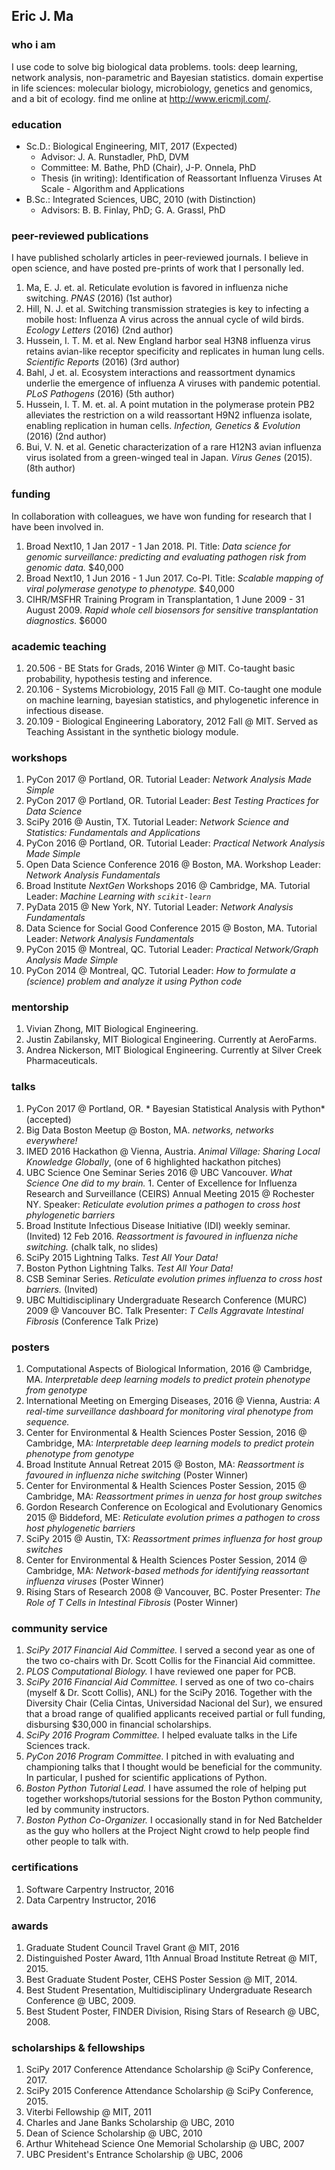## Eric J. Ma

### who i am
I use code to solve big biological data problems. tools: deep learning, network analysis, non-parametric and Bayesian statistics. domain expertise in life sciences: molecular biology, microbiology, genetics and genomics, and a bit of ecology. find me online at http://www.ericmjl.com/.

### education
- Sc.D.: Biological Engineering, MIT, 2017 (Expected)
    - Advisor: J. A. Runstadler, PhD, DVM
    - Committee: M. Bathe, PhD (Chair), J-P. Onnela, PhD
    - Thesis (in writing): Identification of Reassortant Influenza Viruses At Scale - Algorithm and Applications
- B.Sc.: Integrated Sciences, UBC, 2010 (with Distinction)
    - Advisors: B. B. Finlay, PhD; G. A. Grassl, PhD

### peer-reviewed publications

I have published scholarly articles in peer-reviewed journals. I believe in open science, and have posted pre-prints of work that I personally led.

1. Ma, E. J. et. al. Reticulate evolution is favored in influenza niche switching. *PNAS* (2016) (1st author)
1. Hill, N. J. et al. Switching transmission strategies is key to infecting a mobile host: Influenza A virus across the annual cycle of wild birds. *Ecology Letters* (2016) (2nd author)
1. Hussein, I. T. M. et al. New England harbor seal H3N8 influenza virus retains avian-like receptor specificity and replicates in human lung cells. *Scientific Reports* (2016) (3rd author)
1. Bahl, J et. al. Ecosystem interactions and reassortment dynamics underlie the emergence of influenza A viruses with pandemic potential. *PLoS Pathogens* (2016) (5th author)
1. Hussein, I. T. M. et. al. A point mutation in the polymerase protein PB2 alleviates the restriction on a wild reassortant H9N2 influenza isolate, enabling replication in human cells. *Infection, Genetics & Evolution* (2016) (2nd author)
1. Bui, V. N. et al. Genetic characterization of a rare H12N3 avian influenza virus isolated from a green-winged teal in Japan. *Virus Genes* (2015). (8th author)

### funding

In collaboration with colleagues, we have won funding for research that I have been involved in.

1. Broad Next10, 1 Jan 2017 - 1 Jan 2018. PI. Title: *Data science for genomic surveillance: predicting and evaluating pathogen risk from genomic data.* $40,000
1. Broad Next10, 1 Jun 2016 - 1 Jun 2017. Co-PI. Title: *Scalable mapping of viral polymerase genotype to phenotype.* $40,000
1. CIHR/MSFHR Training Program in Transplantation, 1 June 2009 - 31 August 2009. *Rapid whole cell biosensors for sensitive transplantation diagnostics.* $6000

### academic teaching

1. 20.506 - BE Stats for Grads, 2016 Winter @ MIT. Co-taught basic probability, hypothesis testing and inference.
1. 20.106 - Systems Microbiology, 2015 Fall @ MIT. Co-taught one module on machine learning, bayesian statistics, and phylogenetic inference in infectious disease.
1. 20.109 - Biological Engineering Laboratory, 2012 Fall @ MIT. Served as Teaching Assistant in the synthetic biology module.

### workshops

1. PyCon 2017 @ Portland, OR. Tutorial Leader: *Network Analysis Made Simple*
1. PyCon 2017 @ Portland, OR. Tutorial Leader: *Best Testing Practices for Data Science*
1. SciPy 2016 @ Austin, TX. Tutorial Leader: *Network Science and Statistics: Fundamentals and Applications*
1. PyCon 2016 @ Portland, OR. Tutorial Leader: *Practical Network Analysis Made Simple*
1. Open Data Science Conference 2016 @ Boston, MA. Workshop Leader: *Network Analysis Fundamentals*
1. Broad Institute *NextGen* Workshops 2016 @ Cambridge, MA. Tutorial Leader: *Machine Learning with `scikit-learn`*
1. PyData 2015 @ New York, NY. Tutorial Leader: *Network Analysis Fundamentals*
1. Data Science for Social Good Conference 2015 @ Boston, MA. Tutorial Leader: *Network Analysis Fundamentals*
1. PyCon 2015 @ Montreal, QC. Tutorial Leader: *Practical Network/Graph Analysis Made Simple*
1. PyCon 2014 @ Montreal, QC. Tutorial Leader: *How to formulate a (science) problem and analyze it using Python code*

### mentorship

1. Vivian Zhong, MIT Biological Engineering.
1. Justin Zabilansky, MIT Biological Engineering. Currently at AeroFarms.
1. Andrea Nickerson, MIT Biological Engineering. Currently at Silver Creek Pharmaceuticals.

### talks

1. PyCon 2017 @ Portland, OR. * Bayesian Statistical Analysis with Python* (accepted)
1. Big Data Boston Meetup @ Boston, MA. *networks, networks everywhere!*
1. IMED 2016 Hackathon @ Vienna, Austria. *Animal Village: Sharing Local Knowledge Globally*, (one of 6 highlighted hackathon pitches)
1. UBC Science One Seminar Series 2016 @ UBC Vancouver. *What Science One did to my brain.* 1. Center of Excellence for Influenza Research and Surveillance (CEIRS) Annual Meeting 2015 @ Rochester NY. Speaker: *Reticulate evolution primes a pathogen to cross host phylogenetic barriers*
1. Broad Institute Infectious Disease Initiative (IDI) weekly seminar. (Invited) 12 Feb 2016. *Reassortment is favoured in influenza niche switching.* (chalk talk, no slides)
1. SciPy 2015 Lightning Talks. *Test All Your Data!*
1. Boston Python Lightning Talks. *Test All Your Data!*
1. CSB Seminar Series. *Reticulate evolution primes influenza to cross host barriers.* (Invited)
1. UBC Multidisciplinary Undergraduate Research Conference (MURC) 2009 @ Vancouver BC. Talk Presenter: *T Cells Aggravate Intestinal Fibrosis* (Conference Talk Prize)

### posters
1. Computational Aspects of Biological Information, 2016 @ Cambridge, MA. *Interpretable deep learning models to predict protein phenotype from genotype*
1. International Meeting on Emerging Diseases, 2016 @ Vienna, Austria: *A real-time surveillance dashboard for monitoring viral phenotype from sequence.*
1. Center for Environmental & Health Sciences Poster Session, 2016 @ Cambridge, MA: *Interpretable deep learning models to predict protein phenotype from genotype*
1. Broad Institute Annual Retreat 2015 @ Boston, MA: *Reassortment is favoured in influenza niche switching* (Poster Winner)
1. Center for Environmental & Health Sciences Poster Session, 2015 @ Cambridge, MA: *Reassortment primes in uenza for host group switches*
1. Gordon Research Conference on Ecological and Evolutionary Genomics 2015 @ Biddeford, ME: *Reticulate evolution primes a pathogen to cross host phylogenetic barriers*
1. SciPy 2015 @ Austin, TX: *Reassortment primes influenza for host group switches*
1. Center for Environmental & Health Sciences Poster Session, 2014 @ Cambridge, MA: *Network-based methods for identifying reassortant influenza viruses* (Poster Winner)
1. Rising Stars of Research 2008 @ Vancouver, BC. Poster Presenter: *The Role of T Cells in Intestinal Fibrosis* (Poster Winner)

### community service
1. *SciPy 2017 Financial Aid Committee.* I served a second year as one of the two co-chairs with Dr. Scott Collis for the Financial Aid committee.
1. *PLOS Computational Biology.* I have reviewed one paper for PCB.
1. *SciPy 2016 Financial Aid Committee.* I served as one of two co-chairs (myself & Dr. Scott Collis), ANL) for the SciPy 2016. Together with the Diversity Chair (Celia Cintas, Universidad Nacional del Sur), we ensured that a broad range of qualified applicants received partial or full funding, disbursing $30,000 in financial scholarships.
1. *SciPy 2016 Program Committee.* I helped evaluate talks in the Life Sciences track.
1. *PyCon 2016 Program Committee.* I pitched in with evaluating and championing talks that I thought would be beneficial for the community. In particular, I pushed for scientific applications of Python.
1. *Boston Python Tutorial Lead.* I have assumed the role of helping put together workshops/tutorial sessions for the Boston Python community, led by community instructors.
1. *Boston Python Co-Organizer.* I occasionally stand in for Ned Batchelder as the guy who hollers at the Project Night crowd to help people find other people to talk with.

### certifications
1. Software Carpentry Instructor, 2016
1. Data Carpentry Instructor, 2016

### awards
1. Graduate Student Council Travel Grant @ MIT, 2016
1. Distinguished Poster Award, 11th Annual Broad Institute Retreat @ MIT, 2015.
1. Best Graduate Student Poster, CEHS Poster Session @ MIT, 2014.
1. Best Student Presentation, Multidisciplinary Undergraduate Research Conference @ UBC, 2009.
1. Best Student Poster, FINDER Division, Rising Stars of Research @ UBC, 2008.

### scholarships & fellowships
1. SciPy 2017 Conference Attendance Scholarship @ SciPy Conference, 2017.
1. SciPy 2015 Conference Attendance Scholarship @ SciPy Conference, 2015.
1. Viterbi Fellowship @ MIT, 2011
1. Charles and Jane Banks Scholarship @ UBC, 2010
1. Dean of Science Scholarship @ UBC, 2010
1. Arthur Whitehead Science One Memorial Scholarship @ UBC, 2007
1. UBC President's Entrance Scholarship @ UBC, 2006
